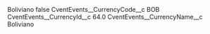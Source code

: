 <?xml version="1.0" encoding="UTF-8"?>
<CustomMetadata xmlns="http://soap.sforce.com/2006/04/metadata" xmlns:xsi="http://www.w3.org/2001/XMLSchema-instance" xmlns:xsd="http://www.w3.org/2001/XMLSchema">
    <label>Boliviano</label>
    <protected>false</protected>
    <values>
        <field>CventEvents__CurrencyCode__c</field>
        <value xsi:type="xsd:string">BOB</value>
    </values>
    <values>
        <field>CventEvents__CurrencyId__c</field>
        <value xsi:type="xsd:double">64.0</value>
    </values>
    <values>
        <field>CventEvents__CurrencyName__c</field>
        <value xsi:type="xsd:string">Boliviano</value>
    </values>
</CustomMetadata>
